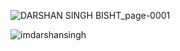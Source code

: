 ![DARSHAN SINGH BISHT_page-0001](https://github.com/imdarshansingh/imdarshansingh/assets/88918534/c3d48af3-d6d0-4eb6-b098-62813e518a14)


<p><img align="center" src="https://github-readme-streak-stats.herokuapp.com/?user=imdarshansingh&" alt="imdarshansingh" /></p>
